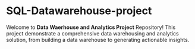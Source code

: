 # SQL-Datawarehouse-project

Welcome to **Data Waerhouse and Analytics Project** Repository!
This project demonstrate a comprehensive data warehousing and analytics solution, from building a data warehouse to generating actionable insights.
